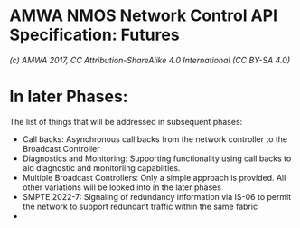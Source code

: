# AMWA NMOS Network Control API Specification: Futures

_(c) AMWA 2017, CC Attribution-ShareAlike 4.0 International (CC BY-SA 4.0)_

# In later Phases:

The list of things that will be addressed in subsequent phases:

* Call backs: Asynchronous call backs from the network controller to the Broadcast Controller
* Diagnostics and Monitoring:  Supporting functionality using call backs to aid diagnostic and monitoriing capabilties.  
* Multiple Broadcast Controllers: Only a simple approach is provided. All other variations will be looked into in the later phases
* SMPTE 2022-7: Signaling of redundancy information via IS-06 to permit the network to support redundant traffic within the same fabric
* 
